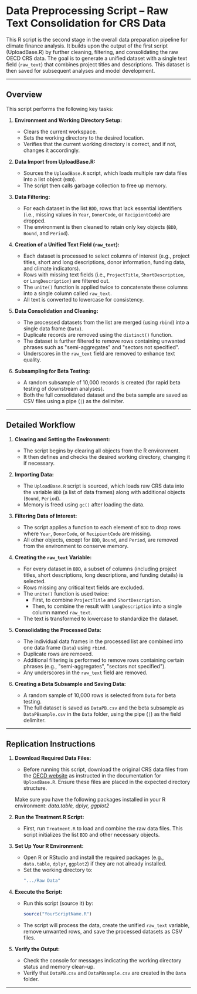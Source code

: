 # Data Preprocessing Script – Raw Text Consolidation for CRS Data

This R script is the second stage in the overall data preparation pipeline for climate finance analysis. It builds upon the output of the first script (UploadBase.R) by further cleaning, filtering, and consolidating the raw OECD CRS data. The goal is to generate a unified dataset with a single text field (`raw_text`) that combines project titles and descriptions. This dataset is then saved for subsequent analyses and model development.

---

## Overview

This script performs the following key tasks:

1. **Environment and Working Directory Setup:**  
   - Clears the current workspace.
   - Sets the working directory to the desired location.
   - Verifies that the current working directory is correct, and if not, changes it accordingly.

2. **Data Import from UploadBase.R:**  
   - Sources the `UploadBase.R` script, which loads multiple raw data files into a list object (`BDD`).  
   - The script then calls garbage collection to free up memory.

3. **Data Filtering:**  
   - For each dataset in the list `BDD`, rows that lack essential identifiers (i.e., missing values in `Year`, `DonorCode`, or `RecipientCode`) are dropped.
   - The environment is then cleaned to retain only key objects (`BDD`, `Bound`, and `Period`).

4. **Creation of a Unified Text Field (`raw_text`):**  
   - Each dataset is processed to select columns of interest (e.g., project titles, short and long descriptions, donor information, funding data, and climate indicators).
   - Rows with missing text fields (i.e., `ProjectTitle`, `ShortDescription`, or `LongDescription`) are filtered out.
   - The `unite()` function is applied twice to concatenate these columns into a single column called `raw_text`.
   - All text is converted to lowercase for consistency.

5. **Data Consolidation and Cleaning:**  
   - The processed datasets from the list are merged (using `rbind`) into a single data frame (`Data`).
   - Duplicate records are removed using the `distinct()` function.
   - The dataset is further filtered to remove rows containing unwanted phrases such as "semi-aggregates" and "sectors not specified".
   - Underscores in the `raw_text` field are removed to enhance text quality.

6. **Subsampling for Beta Testing:**  
   - A random subsample of 10,000 records is created (for rapid beta testing of downstream analyses).
   - Both the full consolidated dataset and the beta sample are saved as CSV files using a pipe (`|`) as the delimiter.

---

## Detailed Workflow

1. **Clearing and Setting the Environment:**  
   - The script begins by clearing all objects from the R environment.
   - It then defines and checks the desired working directory, changing it if necessary.

2. **Importing Data:**  
   - The `UploadBase.R` script is sourced, which loads raw CRS data into the variable `BDD` (a list of data frames) along with additional objects (`Bound`, `Period`).
   - Memory is freed using `gc()` after loading the data.

3. **Filtering Data of Interest:**  
   - The script applies a function to each element of `BDD` to drop rows where `Year`, `DonorCode`, or `RecipientCode` are missing.
   - All other objects, except for `BDD`, `Bound`, and `Period`, are removed from the environment to conserve memory.

4. **Creating the `raw_text` Variable:**  
   - For every dataset in `BDD`, a subset of columns (including project titles, short descriptions, long descriptions, and funding details) is selected.
   - Rows missing any critical text fields are excluded.
   - The `unite()` function is used twice:
     - First, to combine `ProjectTitle` and `ShortDescription`.
     - Then, to combine the result with `LongDescription` into a single column named `raw_text`.
   - The text is transformed to lowercase to standardize the dataset.

5. **Consolidating the Processed Data:**  
   - The individual data frames in the processed list are combined into one data frame (`Data`) using `rbind`.
   - Duplicate rows are removed.
   - Additional filtering is performed to remove rows containing certain phrases (e.g., "semi-aggregates", "sectors not specified").
   - Any underscores in the `raw_text` field are removed.

6. **Creating a Beta Subsample and Saving Data:**  
   - A random sample of 10,000 rows is selected from `Data` for beta testing.
   - The full dataset is saved as `DataPB.csv` and the beta subsample as `DataPBsample.csv` in the `Data` folder, using the pipe (`|`) as the field delimiter.

---

## Replication Instructions

1. **Download Required Data Files:**  
   - Before running this script, download the original CRS data files from the [OECD website](https://data-explorer.oecd.org/vis?fs[0]=Topic%2C1%7CDevelopment%23DEV%23%7COfficial%20Development%20Assistance%20%28ODA%29%23DEV_ODA%23&pg=0&fc=Topic&bp=true&snb=26&df[ds]=dsDisseminateFinalCloud&df[id]=DSD_CRS%40DF_CRS&df[ag]=OECD.DCD.FSD&df[vs]=1.3&dq=DAC..1000.100._T._T.D.Q._T..&lom=LASTNPERIODS&lo=5&to[TIME_PERIOD]=false) as instructed in the documentation for `UploadBase.R`. Ensure these files are placed in the expected directory structure.
  
   Make sure you have the following packages installed in your R environment: *data.table, dplyr, ggplot2*  

3. **Run the Treatment.R Script:**  
   - First, run `Treatment.R` to load and combine the raw data files. This script initializes the list `BDD` and other necessary objects.

4. **Set Up Your R Environment:**  
   - Open R or RStudio and install the required packages (e.g., `data.table`, `dplyr`, `ggplot2`) if they are not already installed.
   - Set the working directory to:
     ```r
     ".../Raw Data"
     ```

5. **Execute the Script:**  
   - Run this script (source it) by:
     ```r
     source("YourScriptName.R")
     ```
   - The script will process the data, create the unified `raw_text` variable, remove unwanted rows, and save the processed datasets as CSV files.

6. **Verify the Output:**  
   - Check the console for messages indicating the working directory status and memory clean-up.
   - Verify that `DataPB.csv` and `DataPBsample.csv` are created in the `Data` folder.

---
